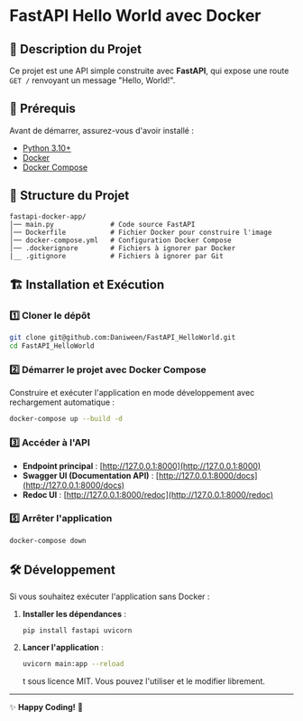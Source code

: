# FastAPI Hello World avec Docker

## 📌 Description du Projet

Ce projet est une API simple construite avec **FastAPI**, qui expose une route `GET /` renvoyant un message "Hello, World!".

## 🚀 Prérequis

Avant de démarrer, assurez-vous d'avoir installé :

- [Python 3.10+](https://www.python.org/downloads/)
- [Docker](https://www.docker.com/get-started)
- [Docker Compose](https://docs.docker.com/compose/install/)

## 📂 Structure du Projet

```
fastapi-docker-app/
│── main.py              # Code source FastAPI
│── Dockerfile           # Fichier Docker pour construire l'image
│── docker-compose.yml   # Configuration Docker Compose
│── .dockerignore        # Fichiers à ignorer par Docker
|__ .gitignore           # Fichiers à ignorer par Git
```

## 🏗️ Installation et Exécution

### 1️⃣ Cloner le dépôt

```bash
git clone git@github.com:Daniween/FastAPI_HelloWorld.git
cd FastAPI_HelloWorld
```

### 2️⃣ Démarrer le projet avec Docker Compose

Construire et exécuter l'application en mode développement avec rechargement automatique :

```bash
docker-compose up --build -d
```

### 3️⃣ Accéder à l'API

- **Endpoint principal** : [http://127.0.0.1:8000](http://127.0.0.1:8000)
- **Swagger UI (Documentation API)** : [http://127.0.0.1:8000/docs](http://127.0.0.1:8000/docs)
- **Redoc UI** : [http://127.0.0.1:8000/redoc](http://127.0.0.1:8000/redoc)

### 5️⃣ Arrêter l'application

```bash
docker-compose down
```

## 🛠️ Développement

Si vous souhaitez exécuter l'application sans Docker :

1. **Installer les dépendances** :
   ```bash
   pip install fastapi uvicorn
   ```
2. **Lancer l'application** :
   ```bash
   uvicorn main:app --reload
   ```
   t sous licence MIT. Vous pouvez l'utiliser et le modifier librement.

---

✨ **Happy Coding!** 🚀
